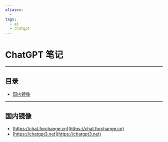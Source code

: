 ```yaml
---
aliases:
  - 
tags:
  - ai
  - chatgpt
---
```


# ChatGPT 笔记

---

## 目录

* [国内镜像](#国内镜像)

---

## 国内镜像

* [https://chat.forchange.cn](https://chat.forchange.cn)
* [https://chatgpt3.net](https://chatgpt3.net)

